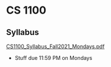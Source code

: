 # CS 1100

## Syllabus

[CS1100_Syllabus_Fall2021_Mondays.pdf](CS%201100%2080764f72224a4064b68212597c652ac3/CS1100_Syllabus_Fall2021_Mondays.pdf)

- Stuff due 11:59 PM on Mondays